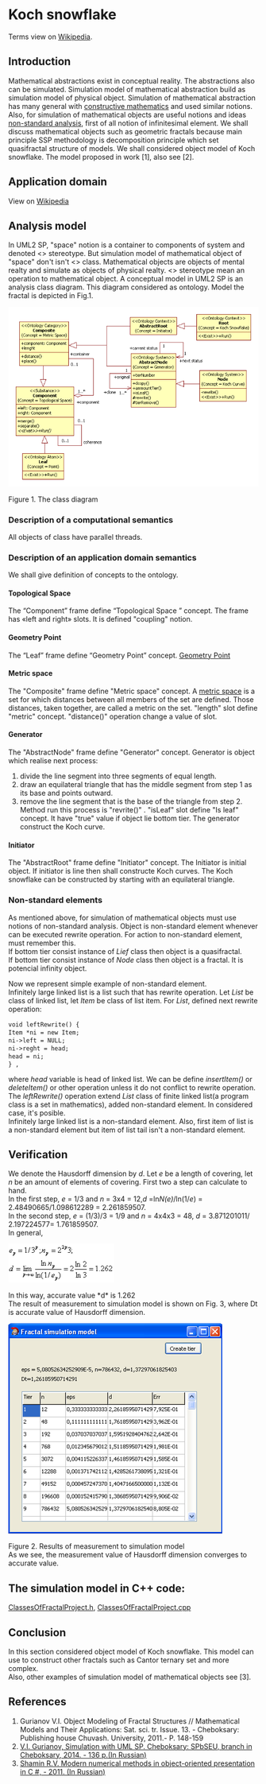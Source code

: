 # Koch snowflake
Terms view on [Wikipedia](https://en.wikipedia.org/wiki/Fractal).
## Introduction
Mathematical abstractions exist in conceptual reality. The abstractions also can be simulated. 
Simulation model of mathematical abstraction build as simulation model of physical object.
Simulation of mathematical abstraction has many general with [constructive mathematics](https://en.wikipedia.org/wiki/Constructivism_(mathematics)) and used similar notions.
Also, for simulation of mathematical objects are useful notions and ideas [non-standard analysis](https://en.wikipedia.org/wiki/Non-standard_analysis), 
first of all notion of infinitesimal element.
We shall discuss mathematical objects such as geometric fractals because main principle SSP methodology is 
decomposition principle which set quasifractal structure of models. 
We shall considered object model of Koch snowflake. The model proposed in work [1], also see [2].

## Application domain

View on [Wikipedia](https://en.wikipedia.org/wiki/Koch_snowflake)

## Analysis model
In UML2 SP, "space" notion is a container to components of system and denoted <<Space>> stereotype. 
But simulation model of mathematical object of "space" don't isn't <<Space>> class. 
Mathematical objects are objects of mental realty and simulate as objects of physical realty. 
<<Exist>> stereotype mean an operation to mathematical object.
A conceptual model in UML2 SP is an analysis class diagram. This diagram considered as ontology. 
Model the fractal is depicted in Fig.1.

<p><img src="FractalClassDiagram.png" alt="" /></p>
Figure 1. The class diagram<br/>

### Description of a computational semantics
All objects of class have parallel threads.

### Description of an application domain semantics

We shall give definition of concepts to the ontology.

#### Topological Space
The “Component” frame define “Topological Space
” concept. The frame has «left and right» slots. It is defined "coupling" notion.

#### Geometry Point
The “Leaf” frame define “Geometry Point” concept. 
[Geometry Point](https://en.wikipedia.org/wiki/Point_(geometry))

#### Metric space
The "Composite" frame define "Metric space" concept.
A [metric space](https://en.wikipedia.org/wiki/Metric_space
) is a set for which distances between all members of the set are defined. Those distances, 
taken together, are called a metric on the set. "length" slot define "metric" concept. 
"distance()" operation  change a value of slot.

#### Generator
The "AbstractNode" frame define "Generator" concept. 
Generator is object which realise next process:
1. divide the line segment into three segments of equal length.
2. draw an equilateral triangle that has the middle segment from step 1 as its base and points outward.
3. remove the line segment that is the base of the triangle from step 2.
Method run this process is "revrite()" .
"isLeaf" slot define "Is leaf" concept. It have "true" value if object lie bottom tier.
The generator construct the Koch curve.

#### Initiator
The "AbstractRoot" frame define "Initiator" concept. 
The Initiator is initial object. If initiator is line then shall constructe Koch curves.
The Koch snowflake can be constructed by starting with an equilateral triangle.

### Non-standard elements
As mentioned above, for simulation of mathematical objects must use notions of non-standard analysis.
Object is non-standard element whenever can be executed rewrite operation. 
For action to non-standard element, must remember this.<br/>
If bottom tier consist instance of *Lief* class then object is a quasifractal.<br/>
If bottom tier consist instance of *Node* class then object is a fractal. It is potencial infinity object.<br/>

Now we represent simple example of non-standard element.<br/> 
Infinitely large linked list is a list such that has rewrite operation. Let *List* be class of linked list, let *Item* be class of list item. 
For *List*, defined next rewrite operation:
```
void leftRewrite() {
Item *ni = new Item;
ni->left = NULL;
ni->reght = head;
head = ni;
} ,
``` 
where *head* variable is head of linked list.
We can be define *insertItem()* or *deleteItem()* or other operation unless it do not conflict to rewrite operation. 
The *leftRewrite()* operation extend *List* class of finite linked list(a program class is a set in mathematics), 
added non-standard element. In considered case, it's posible.<br/>
Infinitely large linked list is a non-standard element. Also, first item of list is a non-standard element 
but item of list tail isn't a non-standard element.

## Verification
We denote the Hausdorff dimension by *d*. Let *e* be a length of covering, 
let *n* be an amount of elements of covering. First two a step can calculate to hand.<br/> 
In the first step, *e* = 1/3 and *n* = 3x4 = 12,*d* =ln*N(e)*/ln(1/*e*) = 2.48490665/1.098612289 = 2.261859507.<br/> 
In the second step, *e* = (1/3)/3 = 1/9 and *n* = 4x4x3 = 48, *d* = 3.871201011/ 2.197224577= 1.761859507.<br/>In general, 
<p><img src="lim.png" alt="" /></p> 
In this way, accurate value *d* is 1.262<br/> 
The result of measurement to simulation model is shown on Fig. 3, where Dt is accurate value of Hausdorff dimension.
<p><img src="Screenshot.png" alt="" /></p>
Figure 2. Results of measurement to simulation model<br/>
As we see, the measurement value of Hausdorff dimension converges to accurate value.

## The simulation model in C++ code:  
[ClassesOfFractalProject.h](https://github.com/vgurianov/uml-sp/blob/master/examples/fractal/ClassesOfFractalProject.h), 
[ClassesOfFractalProject.cpp](https://github.com/vgurianov/uml-sp/blob/master/examples/fractal/ClassesOfFractalProject.cpp)

## Conclusion
In this section considered object model of Koch snowflake. This model can use to construct other fractals such as Cantor ternary set and more complex.<br/>
Also, other examples of simulation model of mathematical objects see [3]. 

## References
1.	Gurianov V.I. Object Modeling of Fractal Structures // Mathematical Models and Their Applications: 
Sat. sci. tr. Issue. 13. - Cheboksary: Publishing house Chuvash. University, 2011.- P. 148-159
2.	[V.I. Gurianov, Simulation with UML SP. Cheboksary: SPbSEU, branch in Cheboksary, 2014. - 136 p.(In Russian)](http://simulation.su/static/en-books.html)
3.	[Shamin R.V. Modern numerical methods in object-oriented presentation in C #, - 2011. (In Russian)](http://www.intuit.ru/studies/courses/671/527/info)



